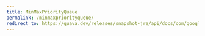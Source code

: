 ```yaml
---
title: MinMaxPriorityQueue
permalink: /minmaxpriorityqueue/
redirect_to: https://guava.dev/releases/snapshot-jre/api/docs/com/google/common/collect/MinMaxPriorityQueue.html
---
```


